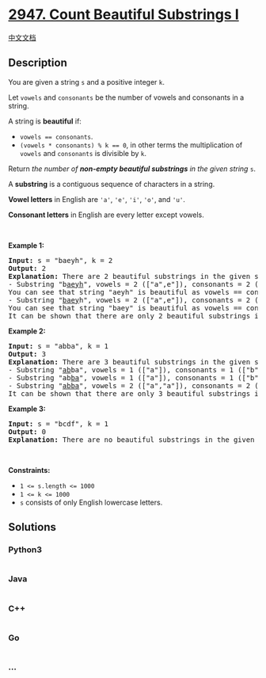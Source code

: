 # [2947. Count Beautiful Substrings I](https://leetcode.com/problems/count-beautiful-substrings-i)

[中文文档](/solution/2900-2999/2947.Count%20Beautiful%20Substrings%20I/README.md)

## Description

<p>You are given a string <code>s</code> and a positive integer <code>k</code>.</p>

<p>Let <code>vowels</code> and <code>consonants</code> be the number of vowels and consonants in a string.</p>

<p>A string is <strong>beautiful</strong> if:</p>

<ul>
	<li><code>vowels == consonants</code>.</li>
	<li><code>(vowels * consonants) % k == 0</code>, in other terms the multiplication of <code>vowels</code> and <code>consonants</code> is divisible by <code>k</code>.</li>
</ul>

<p>Return <em>the number of <strong>non-empty beautiful substrings</strong> in the given string</em> <code>s</code>.</p>

<p>A <strong>substring</strong> is a contiguous sequence of characters in a string.</p>

<p><strong>Vowel letters</strong> in English are <code>&#39;a&#39;</code>, <code>&#39;e&#39;</code>, <code>&#39;i&#39;</code>, <code>&#39;o&#39;</code>, and <code>&#39;u&#39;</code>.</p>

<p><strong>Consonant letters</strong> in English are every letter except vowels.</p>

<p>&nbsp;</p>
<p><strong class="example">Example 1:</strong></p>

<pre>
<strong>Input:</strong> s = &quot;baeyh&quot;, k = 2
<strong>Output:</strong> 2
<strong>Explanation:</strong> There are 2 beautiful substrings in the given string.
- Substring &quot;b<u>aeyh</u>&quot;, vowels = 2 ([&quot;a&quot;,e&quot;]), consonants = 2 ([&quot;y&quot;,&quot;h&quot;]).
You can see that string &quot;aeyh&quot; is beautiful as vowels == consonants and vowels * consonants % k == 0.
- Substring &quot;<u>baey</u>h&quot;, vowels = 2 ([&quot;a&quot;,e&quot;]), consonants = 2 ([&quot;b&quot;,&quot;y&quot;]). 
You can see that string &quot;baey&quot; is beautiful as vowels == consonants and vowels * consonants % k == 0.
It can be shown that there are only 2 beautiful substrings in the given string.
</pre>

<p><strong class="example">Example 2:</strong></p>

<pre>
<strong>Input:</strong> s = &quot;abba&quot;, k = 1
<strong>Output:</strong> 3
<strong>Explanation:</strong> There are 3 beautiful substrings in the given string.
- Substring &quot;<u>ab</u>ba&quot;, vowels = 1 ([&quot;a&quot;]), consonants = 1 ([&quot;b&quot;]). 
- Substring &quot;ab<u>ba</u>&quot;, vowels = 1 ([&quot;a&quot;]), consonants = 1 ([&quot;b&quot;]).
- Substring &quot;<u>abba</u>&quot;, vowels = 2 ([&quot;a&quot;,&quot;a&quot;]), consonants = 2 ([&quot;b&quot;,&quot;b&quot;]).
It can be shown that there are only 3 beautiful substrings in the given string.
</pre>

<p><strong class="example">Example 3:</strong></p>

<pre>
<strong>Input:</strong> s = &quot;bcdf&quot;, k = 1
<strong>Output:</strong> 0
<strong>Explanation:</strong> There are no beautiful substrings in the given string.
</pre>

<p>&nbsp;</p>
<p><strong>Constraints:</strong></p>

<ul>
	<li><code>1 &lt;= s.length &lt;= 1000</code></li>
	<li><code>1 &lt;= k &lt;= 1000</code></li>
	<li><code>s</code> consists of only English lowercase letters.</li>
</ul>

## Solutions

<!-- tabs:start -->

### **Python3**

```python

```

### **Java**

```java

```

### **C++**

```cpp

```

### **Go**

```go

```

### **...**

```

```

<!-- tabs:end -->
